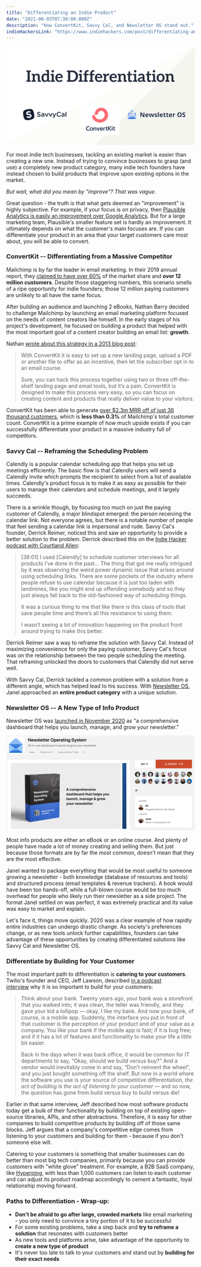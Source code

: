 ```yaml
---
title: "Differentiating an Indie Product"
date: "2021-06-03T07:30:00.000Z"
description: "How ConvertKit, Savvy Cal, and Newsletter OS stand out."
indieHackersLink: "https://www.indiehackers.com/post/differentiating-an-indie-product-how-convertkit-savvy-cal-and-newsletter-os-stand-out-369e54ca1b"
---
```

![Differentiating an Indie Product](./differentiation_post_image.png)

For most indie tech businesses, tackling an existing market is easier than creating a new one. Instead of trying to convince businesses to grasp (and use) a completely new product category, many indie tech founders have instead chosen to build products that improve upon existing options in the market.

*But wait, what did you mean by "improve"? That was vague.*

Great question - the truth is that what gets deemed an "improvement" is highly subjective. For example, if your focus is on privacy, then [Plausible Analytics is easily an improvement over Google Analytics](https://www.smalltechbusiness.com/how-plausible-finds-success-and-differentiates-from-google-analytics/). But for a large marketing team, Plausible's smaller feature set is hardly an improvement. It ultimately depends on what the customer's main focuses are. If you can differentiate your product in an area that your target customers care most about, you will be able to convert.

### ConvertKit -- Differentiating from a Massive Competitor

Mailchimp is by far the leader in email marketing. In their 2019 annual report, they [claimed to have over 60%](https://martech.org/mailchimp-claims-over-60-share-of-email-industry-in-latest-report-2/) of the market share and **over 12 million customers**. Despite those staggering numbers, this scenario smells of a ripe opportunity for indie founders; those 12 million paying customers are unlikely to all have the same focus.

After building an audience and launching 2 eBooks, Nathan Barry decided to challenge Mailchimp by launching an email marketing platform focused on the needs of content creators like himself. In the early stages of his project's development, he focused on building a product that helped with the most important goal of a content creator building an email list: **growth**.

Nathan [wrote about this strategy in a 2013 blog post](https://nathanbarry.com/best-marketing-method/):

> With ConvertKit it is easy to set up a new landing page, upload a PDF or another file to offer as an incentive, then let the subscriber opt in to an email course.
> 
> Sure, you can hack this process together using two or three off-the-shelf landing page and email tools, but it’s a pain. ConvertKit is designed to make this process very easy, so you can focus on creating content and products that really deliver value to your visitors.

ConvertKit has been able to generate [over $2.3m MRR off of just 36 thousand customers](https://convertkit.baremetrics.com/), which is **less than 0.3%** of Mailchimp's total customer count. ConvertKit is a prime example of how much upside exists if you can successfully differentiate your product in a massive industry full of competitors.

### Savvy Cal -- Reframing the Scheduling Problem

Calendly is a popular calendar scheduling app that helps you set up meetings efficiently. The basic flow is that Calendly users will send a Calendly invite which prompts the recipient to select from a list of available times. Calendly's product focus is to make it as easy as possible for their users to manage their calendars and schedule meetings, and it largely succeeds.

There is a wrinkle though, by focusing too much on just the paying customer of Calendly, a major blindspot emerged: the person receiving the calendar link. Not everyone agrees, but there is a notable number of people that feel sending a calendar link is impersonal and rude. Savvy Cal's founder, Derrick Reimer, noticed this and saw an opportunity to provide a better solution to the problem. Derrick described this on the [Indie Hacker podcast with Courtland Allen](https://share.transistor.fm/s/ddad295d):

> [38:01] I used [Calendly] to schedule customer interviews for all products I’ve done in the past… The thing that got me really intrigued by it was observing the weird power dynamic issue that arises around using scheduling links. There are some pockets of the industry where people refuse to use calendar because it is just too laden with landmines, like you might end up offending somebody and so they just always fall back to the old-fashioned way of scheduling things.
> 
> It was a curious thing to me that like there is this class of tools that save people time and there’s all this resistance to using them.
> 
> I wasn’t seeing a lot of innovation happening on the product front around trying to make this better.

Derrick Reimer saw a way to reframe the solution with Savvy Cal. Instead of maximizing convenience for only the paying customer, Savvy Cal's focus was on the relationship between the two people scheduling the meeting. That reframing unlocked the doors to customers that Calendly did not serve well.

With Savvy Cal, Derrick tackled a common problem with a solution from a different angle, which has helped lead to his success. With [Newsletter OS](https://newsletteros.com/), Janel approached an **entire product category** with a unique solution.

### Newsletter OS -- A New Type of Info Product

Newsletter OS was [launched in November 2020](https://www.indiehackers.com/post/1-most-commented-on-product-of-the-week-on-product-hunt-7e753b13f7) as "a comprehensive dashboard that helps you launch, manage, and grow your newsletter."

![Newsletter OS's Product Hunt Launch](./newsletter-os-product-hunt.png)

Most info products are either an eBook or an online course. And plenty of people have made a lot of money creating and selling them. But just because those formats are by far the most common, doesn't mean that they are the most effective.

Janel wanted to package everything that would be most useful to someone growing a newsletter - both knowledge (database of resources and tools) and structured process (email templates & revenue trackers). A book would have been too hands-off, while a full-blown course would be too much overhead for people who likely run their newsletter as a side project. The format Janel settled on was perfect, it was extremely practical and its value was easy to market and explain.

Let's face it, things move quickly. 2020 was a clear example of how rapidly entire industries can undergo drastic change. As society's preferences change, or as new tools unlock further capabilities, founders can take advantage of these opportunities by creating differentiated solutions like Savvy Cal and Newsletter OS.

### Differentiate by Building for Your Customer

The most important path to differentiation is **catering to your customers**. Twilio's founder and CEO, Jeff Lawson, described [in a podcast interview](https://a16z.com/2021/01/12/rise-of-developers-creative-class-company-innovation-ask-a-developer-book/) why it is so important to build for your customers:

> Think about your bank. Twenty years ago, your bank was a storefront that you walked into; it was clean, the teller was friendly, and they gave your kid a lollipop — okay, I like my bank. And now your bank, of course, is a mobile app. Suddenly, the interface you put in front of that customer is the perception of your product and of your value as a company. You like your bank if the mobile app is fast; if it is bug free; and if it has a lot of features and functionality to make your life a little bit easier.
> 
> Back in the days when it was back office, it would be common for IT departments to say, “Okay, should we build versus buy?” And a vendor would inevitably come in and say, “Don’t reinvent the wheel”, and you just bought something off the shelf. But now in a world where the software you use is your source of competitive differentiation, *the act of building is the act of listening to your customer* — and so now, the question has gone from build versus buy to build versus die!

Earlier in that same interview, Jeff described how most software products today get a bulk of their functionality by building on top of existing open-source libraries, APIs, and other abstractions. Therefore, it is easy for other companies to build competitive products by building off of those same blocks. Jeff argues that a company's competitive edge comes from listening to your customers and building for them - because if you don't someone else will.

Catering to your customers is something that smaller businesses can do better than most big tech companies, primarily because you can provide customers with "white glove" treatment. For example, a B2B SaaS company, like [Hyperping](https://hyperping.baremetrics.com/), with less than 1,000 customers can listen to each customer and can adjust its product roadmap accordingly to cement a fantastic, loyal relationship moving forward.

### Paths to Differentiation - Wrap-up:

- **Don't be afraid to go after large, crowded markets** like email marketing - you only need to convince a tiny portion of it to be successful
- For some existing problems, take a step back and **try to reframe a solution** that resonates with customers better
- As new tools and platforms arise, take advantage of the opportunity to **create a new type of product**
- It's never too late to talk to your customers and stand out by **building for their exact needs**
